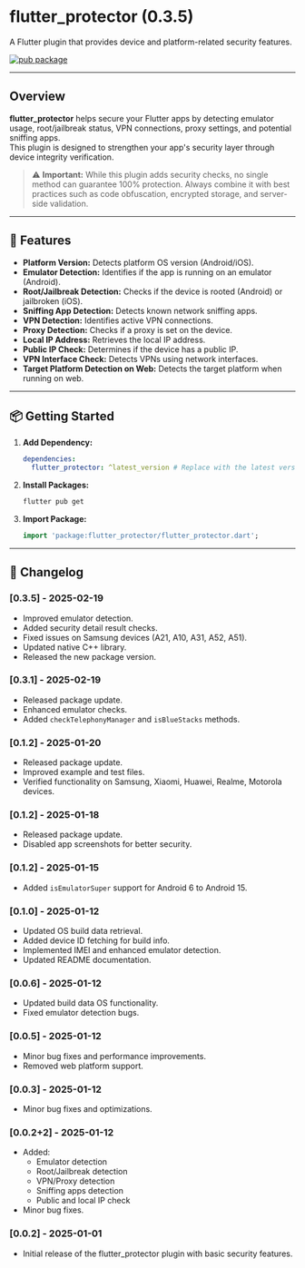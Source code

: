 # flutter_protector (0.3.5)

A Flutter plugin that provides device and platform-related security features.

[![pub package](https://img.shields.io/pub/v/flutter_protector)](https://pub.dev/packages/flutter_protector)

---

## Overview

**flutter_protector** helps secure your Flutter apps by detecting emulator usage, root/jailbreak status, VPN connections, proxy settings, and potential sniffing apps.  
This plugin is designed to strengthen your app's security layer through device integrity verification.

> ⚠️ **Important:** While this plugin adds security checks, no single method can guarantee 100% protection. Always combine it with best practices such as code obfuscation, encrypted storage, and server-side validation.

---

## 🚀 Features

- **Platform Version:** Detects platform OS version (Android/iOS).
- **Emulator Detection:** Identifies if the app is running on an emulator (Android).
- **Root/Jailbreak Detection:** Checks if the device is rooted (Android) or jailbroken (iOS).
- **Sniffing App Detection:** Detects known network sniffing apps.
- **VPN Detection:** Identifies active VPN connections.
- **Proxy Detection:** Checks if a proxy is set on the device.
- **Local IP Address:** Retrieves the local IP address.
- **Public IP Check:** Determines if the device has a public IP.
- **VPN Interface Check:** Detects VPNs using network interfaces.
- **Target Platform Detection on Web:** Detects the target platform when running on web.

---

## 📦 Getting Started

1. **Add Dependency:**

    ```yaml
    dependencies:
      flutter_protector: ^latest_version # Replace with the latest version from pub.dev
    ```

2. **Install Packages:**

    ```bash
    flutter pub get
    ```

3. **Import Package:**

    ```dart
    import 'package:flutter_protector/flutter_protector.dart';
    ```

---

## 📜 Changelog

### [0.3.5] - 2025-02-19
- Improved emulator detection.
- Added security detail result checks.
- Fixed issues on Samsung devices (A21, A10, A31, A52, A51).
- Updated native C++ library.
- Released the new package version.

### [0.3.1] - 2025-02-19
- Released package update.
- Enhanced emulator checks.
- Added `checkTelephonyManager` and `isBlueStacks` methods.

### [0.1.2] - 2025-01-20
- Released package update.
- Improved example and test files.
- Verified functionality on Samsung, Xiaomi, Huawei, Realme, Motorola devices.

### [0.1.2] - 2025-01-18
- Released package update.
- Disabled app screenshots for better security.

### [0.1.2] - 2025-01-15
- Added `isEmulatorSuper` support for Android 6 to Android 15.

### [0.1.0] - 2025-01-12
- Updated OS build data retrieval.
- Added device ID fetching for build info.
- Implemented IMEI and enhanced emulator detection.
- Updated README documentation.

### [0.0.6] - 2025-01-12
- Updated build data OS functionality.
- Fixed emulator detection bugs.

### [0.0.5] - 2025-01-12
- Minor bug fixes and performance improvements.
- Removed web platform support.

### [0.0.3] - 2025-01-12
- Minor bug fixes and optimizations.

### [0.0.2+2] - 2025-01-12
- Added:
    - Emulator detection
    - Root/Jailbreak detection
    - VPN/Proxy detection
    - Sniffing apps detection
    - Public and local IP check
- Minor bug fixes.

### [0.0.2] - 2025-01-01
- Initial release of the flutter_protector plugin with basic security features.


